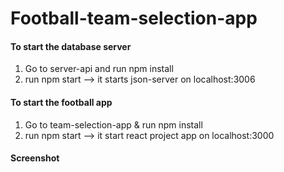 # Football-team-selection-app

#### To start the database server
1. Go to server-api and run npm install
2. run npm start --> it starts json-server on localhost:3006

#### To start the football app
1. Go to team-selection-app & run npm install 
2. run npm start --> it start react project app on localhost:3000

#### Screenshot
  
